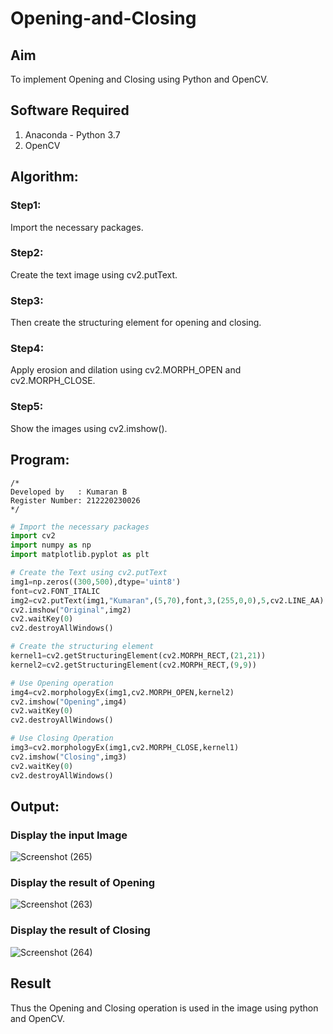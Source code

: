 # Opening-and-Closing

## Aim
To implement Opening and Closing using Python and OpenCV.

## Software Required
1. Anaconda - Python 3.7
2. OpenCV
## Algorithm:
### Step1:
Import the necessary packages.

### Step2:
Create the text image using cv2.putText.

### Step3:
Then create the structuring element for opening and closing.

### Step4:
Apply erosion and dilation using cv2.MORPH_OPEN and cv2.MORPH_CLOSE.

### Step5:
Show the images using cv2.imshow().
 
## Program:
```
/*
Developed by   : Kumaran B
Register Number: 212220230026
*/
```
``` Python
# Import the necessary packages
import cv2
import numpy as np
import matplotlib.pyplot as plt

# Create the Text using cv2.putText
img1=np.zeros((300,500),dtype='uint8')
font=cv2.FONT_ITALIC
img2=cv2.putText(img1,"Kumaran",(5,70),font,3,(255,0,0),5,cv2.LINE_AA)
cv2.imshow("Original",img2)
cv2.waitKey(0)
cv2.destroyAllWindows()

# Create the structuring element
kernel1=cv2.getStructuringElement(cv2.MORPH_RECT,(21,21))
kernel2=cv2.getStructuringElement(cv2.MORPH_RECT,(9,9))

# Use Opening operation
img4=cv2.morphologyEx(img1,cv2.MORPH_OPEN,kernel2)
cv2.imshow("Opening",img4)
cv2.waitKey(0)
cv2.destroyAllWindows()

# Use Closing Operation
img3=cv2.morphologyEx(img1,cv2.MORPH_CLOSE,kernel1)
cv2.imshow("Closing",img3)
cv2.waitKey(0)
cv2.destroyAllWindows()
```

## Output:
### Display the input Image
![Screenshot (265)](https://user-images.githubusercontent.com/75243072/170283039-cdbe844a-c23d-4839-9048-11e8fec192f9.png)

### Display the result of Opening
![Screenshot (263)](https://user-images.githubusercontent.com/75243072/170283157-5ddebff2-9d12-4cd3-9a66-abbf59f15cd9.png)

### Display the result of Closing
![Screenshot (264)](https://user-images.githubusercontent.com/75243072/170283279-1ef61946-e380-4839-b81b-5491c1e4bd2f.png)

## Result
Thus the Opening and Closing operation is used in the image using python and OpenCV.
